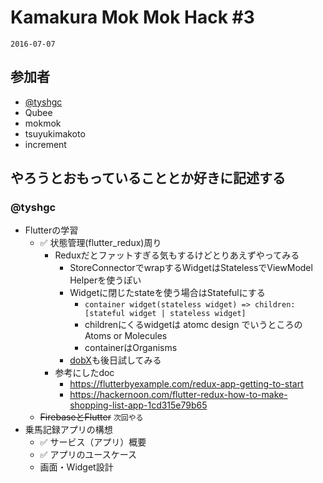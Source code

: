 # Kamakura Mok Mok Hack #3

`2016-07-07`

## 参加者

- [@tyshgc](http://twitter.com/tyshgc)
- Qubee
- mokmok
- tsuyukimakoto
- increment

## やろうとおもっていることとか好きに記述する

### @tyshgc

- Flutterの学習
  - ✅ 状態管理(flutter_redux)周り
    - Reduxだとファットすぎる気もするけどとりあえずやってみる
      - StoreConnectorでwrapするWidgetはStatelessでViewModel Helperを使うぽい
      - Widgetに閉じたstateを使う場合はStatefulにする
        - `container widget(stateless widget) => children: [stateful widget | stateless widget]`
        - childrenにくるwidgetは atomc design でいうところの Atoms or Molecules
        - containerはOrganisms
      - [dobX](https://github.com/dobx/dobx)も後日試してみる
    - 参考にしたdoc
      - https://flutterbyexample.com/redux-app-getting-to-start
      - https://hackernoon.com/flutter-redux-how-to-make-shopping-list-app-1cd315e79b65
  - ~~FirebaseとFlutter~~ `次回やる`
- 乗馬記録アプリの構想
  - ✅ サービス（アプリ）概要
  - ✅ アプリのユースケース
  - 画面・Widget設計  
